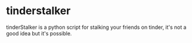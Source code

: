 # tinderstalker
tinderStalker is a python script for stalking your friends on tinder, it's not a good idea but it's possible.
